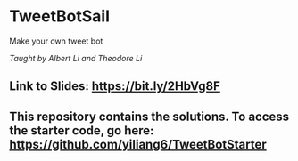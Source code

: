 # TweetBotSail
Make your own tweet bot

_Taught by Albert Li and Theodore Li_

## Link to Slides: https://bit.ly/2HbVg8F



## This repository contains the solutions. To access the starter code, go here: https://github.com/yiliang6/TweetBotStarter
